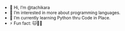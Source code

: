 - 👋 Hi, I’m @tachikara
- 👀 I’m interested in more about programming languages.
- 🌱 I’m currently learning Python thru Code in Place.
- ⚡ Fun fact: 🐱🐾🐶

<!---
tachikara/tachikara is a ✨ special ✨ repository because its `README.md` (this file) appears on your GitHub profile.
You can click the Preview link to take a look at your changes.
--->
